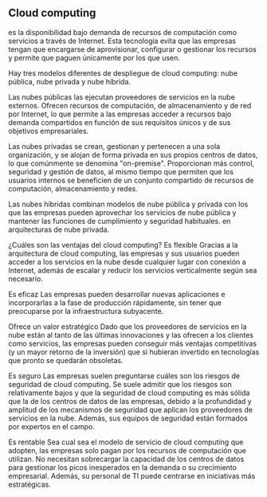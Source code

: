 ## Cloud computing 
es la disponibilidad bajo demanda de recursos de computación como servicios a través de Internet. Esta tecnología evita que las empresas tengan que encargarse de aprovisionar, configurar o gestionar los recursos
y permite que paguen únicamente por los que usen.

Hay tres modelos diferentes de despliegue de cloud computing: nube pública, nube privada y nube híbrida. 

Las nubes públicas las ejecutan proveedores de servicios en la nube externos. Ofrecen recursos de computación, de almacenamiento y de red por Internet, 
lo que permite a las empresas acceder a recursos bajo demanda compartidos en función de sus requisitos únicos y de sus objetivos empresariales.

Las nubes privadas se crean, gestionan y pertenecen a una sola organización, y se alojan de forma privada en sus propios centros de datos,
lo que comúnmente se denomina "on-premise". Proporcionan más control, seguridad y gestión de datos, al mismo tiempo que permiten que los usuarios internos se beneficien de un conjunto compartido de recursos de computación, almacenamiento y redes.

Las nubes híbridas combinan modelos de nube pública y privada con los que las empresas pueden aprovechar los servicios de nube pública 
y mantener las funciones de cumplimiento y seguridad habituales. en arquitecturas de nube privada.

¿Cuáles son las ventajas del cloud computing?
Es flexible
Gracias a la arquitectura de cloud computing, las empresas y sus usuarios pueden acceder a los servicios en la nube desde cualquier lugar con conexión a Internet, además de escalar y reducir los servicios verticalmente según sea necesario.

Es eficaz
Las empresas pueden desarrollar nuevas aplicaciones e incorporarlas a la fase de producción rápidamente, sin tener que preocuparse por la infraestructura subyacente.

Ofrece un valor estratégico
Dado que los proveedores de servicios en la nube están al tanto de las últimas innovaciones y las ofrecen a los clientes como servicios, las empresas pueden conseguir más ventajas competitivas (y un mayor retorno de la inversión) que si hubieran invertido en tecnologías que pronto se quedarán obsoletas.

Es seguro
Las empresas suelen preguntarse cuáles son los riesgos de seguridad de cloud computing. Se suele admitir que los riesgos son relativamente bajos y que la seguridad de cloud computing es más sólida que la de los centros de datos de las empresas, debido a la profundidad y amplitud de los mecanismos de seguridad que aplican los proveedores de servicios en la nube. Además, sus equipos de seguridad están formados por expertos en el campo.

Es rentable
Sea cual sea el modelo de servicio de cloud computing que adopten, las empresas solo pagan por los recursos de computación que utilizan. No necesitan sobrecargar la capacidad de los centros de datos para gestionar los picos inesperados en la demanda o su crecimiento empresarial. Además, su personal de TI puede centrarse en iniciativas más estratégicas.
